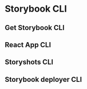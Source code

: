 # Storybook CLI

## Get Storybook CLI

## React App CLI

## Storyshots CLI

## Storybook deployer CLI
